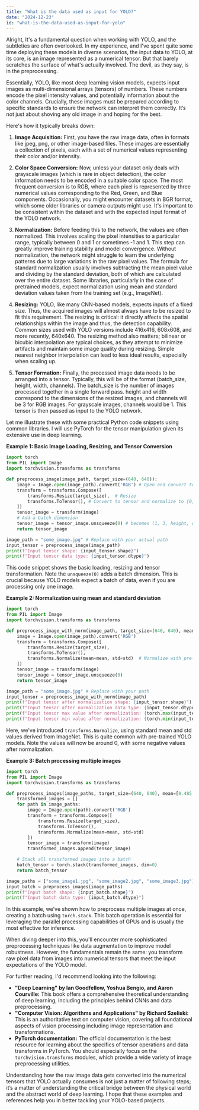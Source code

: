 ```yaml
---
title: "What is the data used as input for YOLO?"
date: "2024-12-23"
id: "what-is-the-data-used-as-input-for-yolo"
---
```


Alright,  It's a fundamental question when working with YOLO, and the subtleties are often overlooked. In my experience, and I've spent quite some time deploying these models in diverse scenarios, the input data to YOLO, at its core, is an image represented as a numerical tensor. But that barely scratches the surface of what's actually involved. The devil, as they say, is in the preprocessing.

Essentially, YOLO, like most deep learning vision models, expects input images as multi-dimensional arrays (tensors) of numbers. These numbers encode the pixel intensity values, and potentially information about the color channels. Crucially, these images must be prepared according to specific standards to ensure the network can interpret them correctly. It’s not just about shoving any old image in and hoping for the best.

Here's how it typically breaks down:

1.  **Image Acquisition:** First, you have the raw image data, often in formats like jpeg, png, or other image-based files. These images are essentially a collection of pixels, each with a set of numerical values representing their color and/or intensity.

2.  **Color Space Conversion:** Now, unless your dataset only deals with grayscale images (which is rare in object detection), the color information needs to be encoded in a suitable color space. The most frequent conversion is to RGB, where each pixel is represented by three numerical values corresponding to the Red, Green, and Blue components. Occasionally, you might encounter datasets in BGR format, which some older libraries or camera outputs might use. It's important to be consistent within the dataset and with the expected input format of the YOLO network.

3.  **Normalization:** Before feeding this to the network, the values are often normalized. This involves scaling the pixel intensities to a particular range, typically between 0 and 1 or sometimes -1 and 1. This step can greatly improve training stability and model convergence. Without normalization, the network might struggle to learn the underlying patterns due to large variations in the raw pixel values. The formula for standard normalization usually involves subtracting the mean pixel value and dividing by the standard deviation, both of which are calculated over the entire dataset. Some libraries, particularly in the case of pretrained models, expect normalization using mean and standard deviation values taken from the training set (e.g., ImageNet).

4.  **Resizing:** YOLO, like many CNN-based models, expects inputs of a fixed size. Thus, the acquired images will almost always have to be resized to fit this requirement. The resizing is critical: it directly affects the spatial relationships within the image and thus, the detection capability. Common sizes used with YOLO versions include 416x416, 608x608, and more recently, 640x640. The resizing method also matters; bilinear or bicubic interpolation are typical choices, as they attempt to minimize artifacts and maintain some image quality during resizing. Simple nearest neighbor interpolation can lead to less ideal results, especially when scaling up.

5. **Tensor Formation:** Finally, the processed image data needs to be arranged into a tensor. Typically, this will be of the format (batch\_size, height, width, channels). The batch\_size is the number of images processed together in a single forward pass. height and width correspond to the dimensions of the resized images, and channels will be 3 for RGB images. For grayscale images, channels would be 1. This tensor is then passed as input to the YOLO network.

Let me illustrate these with some practical Python code snippets using common libraries. I will use PyTorch for the tensor manipulation given its extensive use in deep learning.

**Example 1: Basic Image Loading, Resizing, and Tensor Conversion**

```python
import torch
from PIL import Image
import torchvision.transforms as transforms

def preprocess_image(image_path, target_size=(640, 640)):
    image = Image.open(image_path).convert('RGB') # Open and convert to RGB
    transform = transforms.Compose([
        transforms.Resize(target_size),  # Resize
        transforms.ToTensor(), # Convert to tensor and normalize to [0, 1]
    ])
    tensor_image = transform(image)
    # Add a batch dimension
    tensor_image = tensor_image.unsqueeze(0) # becomes (1, 3, height, width)
    return tensor_image

image_path = "some_image.jpg" # Replace with your actual path
input_tensor = preprocess_image(image_path)
print(f"Input tensor shape: {input_tensor.shape}")
print(f"Input tensor data type: {input_tensor.dtype}")
```

This code snippet shows the basic loading, resizing and tensor transformation. Note the `unsqueeze(0)` adds a batch dimension. This is crucial because YOLO models expect a batch of data, even if you are processing only one image.

**Example 2: Normalization using mean and standard deviation**

```python
import torch
from PIL import Image
import torchvision.transforms as transforms

def preprocess_image_with_norm(image_path, target_size=(640, 640), mean=[0.485, 0.456, 0.406], std=[0.229, 0.224, 0.225]):
    image = Image.open(image_path).convert('RGB')
    transform = transforms.Compose([
        transforms.Resize(target_size),
        transforms.ToTensor(),
        transforms.Normalize(mean=mean, std=std)  # Normalize with pre-computed values
    ])
    tensor_image = transform(image)
    tensor_image = tensor_image.unsqueeze(0)
    return tensor_image

image_path = "some_image.jpg" # Replace with your path
input_tensor = preprocess_image_with_norm(image_path)
print(f"Input tensor after normalization shape: {input_tensor.shape}")
print(f"Input tensor after normalization data type: {input_tensor.dtype}")
print(f"Input tensor max value after normalization: {torch.max(input_tensor).item()}")
print(f"Input tensor min value after normalization: {torch.min(input_tensor).item()}")

```

Here, we've introduced `transforms.Normalize`, using standard mean and std values derived from ImageNet. This is quite common with pre-trained YOLO models. Note the values will now be around 0, with some negative values after normalization.

**Example 3: Batch processing multiple images**

```python
import torch
from PIL import Image
import torchvision.transforms as transforms

def preprocess_images(image_paths, target_size=(640, 640), mean=[0.485, 0.456, 0.406], std=[0.229, 0.224, 0.225]):
    transformed_images = []
    for path in image_paths:
        image = Image.open(path).convert('RGB')
        transform = transforms.Compose([
            transforms.Resize(target_size),
            transforms.ToTensor(),
            transforms.Normalize(mean=mean, std=std)
        ])
        tensor_image = transform(image)
        transformed_images.append(tensor_image)

    # Stack all transformed images into a batch
    batch_tensor = torch.stack(transformed_images, dim=0)
    return batch_tensor

image_paths = ["some_image1.jpg", "some_image2.jpg", "some_image3.jpg"]  # Replace
input_batch = preprocess_images(image_paths)
print(f"Input batch shape: {input_batch.shape}")
print(f"Input batch data type: {input_batch.dtype}")
```

In this example, we've shown how to preprocess multiple images at once, creating a batch using `torch.stack`. This batch operation is essential for leveraging the parallel processing capabilities of GPUs and is usually the most effective for inference.

When diving deeper into this, you'll encounter more sophisticated preprocessing techniques like data augmentation to improve model robustness. However, the fundamentals remain the same: you transform raw pixel data from images into numerical tensors that meet the input expectations of the YOLO model.

For further reading, I'd recommend looking into the following:

*   **"Deep Learning" by Ian Goodfellow, Yoshua Bengio, and Aaron Courville:** This book offers a comprehensive theoretical understanding of deep learning, including the principles behind CNNs and data preprocessing.
*   **"Computer Vision: Algorithms and Applications" by Richard Szeliski:** This is an authoritative text on computer vision, covering all foundational aspects of vision processing including image representation and transformations.
*   **PyTorch documentation:** The official documentation is the best resource for learning about the specifics of tensor operations and data transforms in PyTorch. You should especially focus on the `torchvision.transforms` modules, which provide a wide variety of image preprocessing utilities.

Understanding how the raw image data gets converted into the numerical tensors that YOLO actually consumes is not just a matter of following steps; it’s a matter of understanding the critical bridge between the physical world and the abstract world of deep learning. I hope that these examples and references help you in better tackling your YOLO-based projects.
